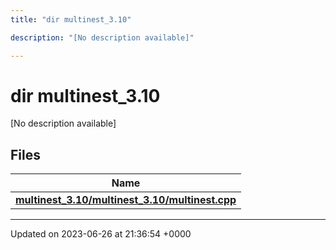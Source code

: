 ```yaml
---
title: "dir multinest_3.10"

description: "[No description available]"

---
```


# dir multinest_3.10

[No description available]

## Files

| Name           |
| -------------- |
| **[multinest_3.10/multinest_3.10/multinest.cpp](/documentation/code/files/multinest__3_810_2multinest_8cpp/#file-multinest-3-10-multinest-3-10-multinest-cpp)**  |






-------------------------------

Updated on 2023-06-26 at 21:36:54 +0000
